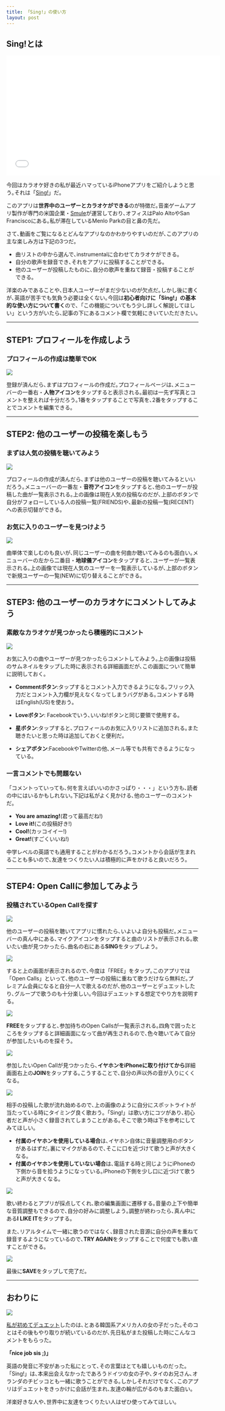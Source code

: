 ```yaml
---
title: 「Sing!」の使い方
layout: post
---
```


## Sing!とは

<iframe width="560" height="315" src="//www.youtube.com/embed/4ax1gMhKvMo" frameborder="0" allowfullscreen></iframe>

今回はカラオケ好きの私が最近ハマっているiPhoneアプリをご紹介しようと思う｡それは「[Sing!](https://itunes.apple.com/jp/app/sing!-join-global-karaoke/id509993510)」だ｡

このアプリは**世界中のユーザーとカラオケができる**のが特徴だ｡音楽ゲームアプリ製作が専門の米国企業・[Smule](http://www.smule.com/about)が運営しており､オフィスはPalo AltoやSan Franciscoにある｡私が滞在しているMenlo Parkの目と鼻の先だ｡

さて､動画をご覧になるとどんなアプリなのかわかりやすいのだが､このアプリの主な楽しみ方は下記の3つだ｡

* 曲リストの中から選んで､instrumentalに合わせてカラオケができる｡
* 自分の歌声を録音でき､それをアプリに投稿することができる｡
* 他のユーザーが投稿したものに､自分の歌声を重ねて録音・投稿することができる｡

洋楽のみであることや､日本人ユーザーがまだ少ないのが欠点だ｡しかし後に書くが､英語が苦手でも気負う必要は全くない｡今回は**初心者向けに「Sing!」の基本的な使い方について書く**ので､「この機能についてもう少し詳しく解説してほしい」という方がいたら､記事の下にあるコメント欄で気軽にきいていただきたい｡

---

## STEP1: プロフィールを作成しよう

### プロフィールの作成は簡単でOK

![](https://dl.dropboxusercontent.com/u/31114442/images.ellekasai.com/Photo%20Jun%2027%2C%207%2014%2054%20PM.png)

登録が済んだら､まずはプロフィールの作成だ｡プロフィールページは､メニューバーの一番右・**人物アイコン**をタップすると表示される｡最初は一先ず写真とコメントを整えれば十分だろう｡1番をタップすることで写真を､2番をタップすることでコメントを編集できる｡

---

## STEP2: 他のユーザーの投稿を楽しもう

### まずは人気の投稿を聴いてみよう

![](https://dl.dropboxusercontent.com/u/31114442/images.ellekasai.com/Photo%20Jun%2030%2C%207%2041%2053%20PM.png)

プロフィールの作成が済んだら､まずは他のユーザーの投稿を聴いてみるといいだろう｡メニューバーの一番左・**音符アイコン**をタップすると､他のユーザーが投稿した曲が一覧表示される｡上の画像は現在人気の投稿なのだが､上部のボタンで自分がフォローしている人の投稿一覧(FRIENDS)や､最新の投稿一覧(RECENT)への表示切替ができる｡

### お気に入りのユーザーを見つけよう

![](https://dl.dropboxusercontent.com/u/31114442/images.ellekasai.com/Photo_Jun_30__7_41_58_PM.png)

曲単体で楽しむのも良いが､同じユーザーの曲を何曲か聴いてみるのも面白い｡メニューバーの左から二番目・**地球儀アイコン**をタップすると､ユーザーが一覧表示される｡上の画像では現在人気のユーザーを一覧表示しているが､上部のボタンで新規ユーザーの一覧(NEW)に切り替えることができる｡

---

## STEP3: 他のユーザーのカラオケにコメントしてみよう

### 素敵なカラオケが見つかったら積極的にコメント

![](https://dl.dropboxusercontent.com/u/31114442/images.ellekasai.com/Photo_Jun_30__8_31_04_PM_1.png)

お気に入りの曲やユーザーが見つかったらコメントしてみよう｡上の画像は投稿のサムネイルをタップした時に表示される詳細画面だが､この画面について簡単に説明しておく｡

* **Commentボタン**:タップするとコメント入力できるようになる｡フリック入力だとコメント入力欄が見えなくなってしまうバグがある｡コメントする時はEnglish(US)を使おう｡

* **Loveボタン**: Facebookでいう､いいね!ボタンと同じ要領で使用する｡

* **星ボタン**:タップすると､プロフィールのお気に入りリストに追加される｡また聴きたいと思った時は追加しておくと便利だ｡

* **シェアボタン**:FacebookやTwitterの他､メール等でも共有できるようになっている｡

### 一言コメントでも問題ない

「コメントっていっても､何を言えばいいのかさっぱり・・・」という方も､読者の中にはいるかもしれない｡下記は私がよく見かける､他のユーザーのコメントだ｡

* **You are amazing!**(君って最高だね!)
* **Love it!**(この投稿好き!)
* **Cool!**(カッコイイー!)
* **Great!**(すごくいいね!)

中学レベルの英語でも通用することがわかるだろう｡コメントから会話が生まれることも多いので､友達をつくりたい人は積極的に声をかけると良いだろう｡

---

## STEP4: Open Callに参加してみよう

### 投稿されているOpen Callを探す

![](https://dl.dropboxusercontent.com/u/31114442/images.ellekasai.com/Photo_Jun_27__7_09_12_PM.png)

他のユーザーの投稿を聴いてアプリに慣れたら､いよいよ自分も投稿だ｡メニューバーの真ん中にある､マイクアイコンをタップすると曲のリストが表示される｡歌いたい曲が見つかったら､曲名の右にある**SING**をタップしよう｡

![](https://dl.dropboxusercontent.com/u/31114442/images.ellekasai.com/upload__1_.png)

すると上の画面が表示されるので､今度は「FREE」をタップ｡このアプリでは「Open Calls」といって､他のユーザーの投稿に重ねて歌うだけなら無料だ｡プレミアム会員になると自分一人で歌えるのだが､他のユーザーとデュエットしたり､グループで歌うのも十分楽しい｡今回はデュエットする想定でやり方を説明する｡

![](https://dl.dropboxusercontent.com/u/31114442/images.ellekasai.com/upload__2_.png)

**FREE**をタップすると､参加待ちのOpen Callsが一覧表示される｡四角で囲ったところをタップすると詳細画面になって曲が再生されるので､色々聴いてみて自分が参加したいものを探そう｡

![](https://dl.dropboxusercontent.com/u/31114442/images.ellekasai.com/upload%EF%BC%BF3_.png)

参加したいOpen Callが見つかったら､**イヤホンをiPhoneに取り付けてから**詳細画面右上の**JOIN**をタップする｡こうすることで､自分の声以外の音が入りにくくなる｡

![](https://dl.dropboxusercontent.com/u/31114442/images.ellekasai.com/upload__4_.png)

相手の投稿した歌が流れ始めるので､上の画像のように自分にスポットライトが当たっている時にタイミング良く歌おう｡「Sing!」は歌い方にコツがあり､初心者だと声が小さく録音されてしまうことがある｡そこで歌う時は下を参考にしてみてほしい｡

* **付属のイヤホンを使用している場合**は､イヤホン自体に音量調整用のボタンがあるはずだ｡裏にマイクがあるので､そこに口を近づけて歌うと声が大きくなる｡
* **付属のイヤホンを使用していない場合**は､電話する時と同じようにiPhoneの下側から音を拾うようになっている｡iPhoneの下側を少し口に近づけて歌うと声が大きくなる｡

![](https://dl.dropboxusercontent.com/u/31114442/images.ellekasai.com/Photo_Jun_27__7_13_50_PM.png)

歌い終わるとアプリが採点してくれ､歌の編集画面に遷移する｡音量の上下や簡単な音質調整もできるので､自分の好みに調整しよう｡調整が終わったら､真ん中にある**I LIKE IT**をタップする｡

また､リアルタイムで一緒に歌うのではなく､録音された音源に自分の声を重ねて録音するようになっているので､**TRY AGAIN**をタップすることで何度でも歌い直すことができる｡

![](https://dl.dropboxusercontent.com/u/31114442/images.ellekasai.com/Photo_Jun_27__7_14_10_PM.png)

最後に**SAVE**をタップして完了だ｡

---

## おわりに

![](https://dl.dropboxusercontent.com/u/31114442/images.ellekasai.com/Smule_Community_-_Call_Me_Maybe.png)

[私が初めてデュエット](http://www.smule.com/p/85819410_8893724)したのは､とある韓国系アメリカ人の女の子だった｡そのコとはその後もやり取りが続いているのだが､先日私がまた投稿した時にこんなコメントをもらった｡

**「nice job sis ;)」**

英語の発音に不安があった私にとって､その言葉はとても嬉しいものだった｡「Sing!」は､本来出会えなかったであろうドイツの女の子や､タイのお兄さん､オランダのチビッコとも一緒に歌うことができる｡しかしそれだけでなく､このアプリはデュエットをきっかけに会話が生まれ､友達の輪が広がるのもまた面白い｡

洋楽好きな人や､世界中に友達をつくりたい人はぜひ使ってみてほしい｡




